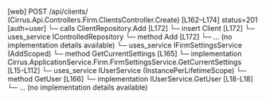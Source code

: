 [web] POST /api/clients/  (Cirrus.Api.Controllers.Firm.ClientsController.Create)  [L162–L174] status=201 [auth=user]
  └─ calls ClientRepository.Add [L172]
  └─ insert Client [L172]
  └─ uses_service IControlledRepository<Client>
    └─ method Add [L172]
      └─ ... (no implementation details available)
  └─ uses_service IFirmSettingsService (AddScoped)
    └─ method GetCurrentSettings [L165]
      └─ implementation Cirrus.ApplicationService.Firm.FirmSettingsService.GetCurrentSettings [L15-L112]
  └─ uses_service IUserService (InstancePerLifetimeScope)
    └─ method GetUser [L166]
      └─ implementation IUserService.GetUser [L18-L18]
      └─ ... (no implementation details available)

